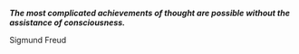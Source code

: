_**The most complicated achievements of thought are possible without the assistance of consciousness.**_

Sigmund Freud
